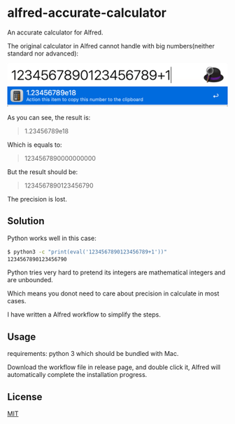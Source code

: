 # alfred-accurate-calculator

An accurate calculator for Alfred.

The original calculator in Alfred cannot handle with big numbers(neither standard nor advanced):

![Alfred Calculator with big number](resources/alfred-calculator-with-big-number.png)

As you can see, the result is:

> 1.23456789e18

Which is equals to:

> 1234567890000000000

But the result should be:

> 1234567890123456790

The precision is lost.

## Solution

Python works well in this case:

```bash
$ python3 -c "print(eval('1234567890123456789+1'))"
1234567890123456790
```

Python tries very hard to pretend its integers are mathematical integers and are unbounded.

Which means you donot need to care about precision in calculate in most cases.

I have written a Alfred workflow to simplify the steps.

## Usage

requirements: python 3 which should be bundled with Mac.

Download the workflow file in release page, and double click it, Alfred will automatically complete the installation progress.

## License

[MIT](LICENSE)
